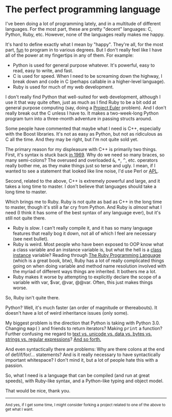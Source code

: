The perfect programming language
================================
I've been doing a lot of programming lately, and in a multitude of different languages.  For the most part, these are pretty "decent" languages: C, Python, Ruby, etc.  However, none of the languages really makes me happy.

It's hard to define exactly what I mean by "happy".  They're all, for the most part, <a href="http://xkcd.com/353/">fun</a> to program in to various degrees.  But I don't really feel like I have all of the power at my fingertips in any of them.  For example:

<ul>
<li>Python is used for general purpose whatever.  It's powerful, easy to read, easy to write, and fast.</li>
<li>C is used for speed.  When I need to be screaming down the highway, I break down and code in C (perhaps callable in a higher-level language).</li>
<li>Ruby is used for much of my web development.</li>
</ul>

I don't really find Python that well-suited for web development, although I use it that way quite often, just as much as I find Ruby to be a bit odd at general purpose computing (say, doing a <a href="http://projecteuler.net/">Project Euler</a> problem).  And I don't really break out the C unless I have to.  It makes a two-week-long Python program turn into a three-month adventure in passing structs around.

Some people have commented that maybe what I need is C++, especially with the Boost libraries.  It's not as easy as Python, but not as ridiculous as C all the time.  And they may be right, but I'm not quite sold yet.

The primary reason for my displeasure with C++ is primarily two things.  First, it's syntax is stuck back <a href="http://en.wikipedia.org/wiki/B_(programming_language)">in 1969</a>.  Why do we need so many braces, so many semi-colons?  The overused and overloaded <tt>&</tt>, <tt>*</tt>, <tt>^</tt>, etc. operators really bother me, as they make things just so terse and ugly.  I mean, if I wanted to see a statement that looked like line noise, I'd use Perl or <a href="http://en.wikipedia.org/wiki/APL_(programming_language)#Examples">APL</a>.

Second, related to the above, C++ is extremely powerful and large, and it takes a long time to master.  I don't believe that languages should take a long time to master.

Which brings me to Ruby.  Ruby is not quite as bad as C++ in the long time to master, though it's still a far cry from Python.  And Ruby is <em>almost</em> what I need (I think it has some of the best syntax of any language ever), but it's still not quite there.

<ul>
<li>Ruby is <em>slow</em>.  I can't really compile it, and it has so many language features that really bog it down, not all of which I feel are necessary (see next bullet).</li>
<li>Ruby is weird.  Most people who have been exposed to OOP know what a class variable and an instance variable is, but what the hell is a <a href="http://railstips.org/2006/11/18/class-and-instance-variables-in-ruby">class instance</a> variable?  Reading through <a href="http://www.amazon.com/gp/product/0596516177?ie=UTF8&tag=mathfigu-20&linkCode=as2&camp=1789&creative=390957&creativeASIN=0596516177">The Ruby Programming Language</a><img src="http://www.assoc-amazon.com/e/ir?t=mathfigu-20&l=as2&o=1&a=0596516177" width="1" height="1" border="0" alt="" style="border:none !important; margin:0px !important;" /> (which is a great book, btw), Ruby has a lot of really complicated things going on when doing variable and method name resolution involved with the myriad of different ways things are inherited.  It bothers me a lot.</li>
<li>Ruby makes it worse by attempting to explicitly declare the scope of a variable with var, $var, @var, @@var.  Often, this just makes things worse.</li>
</ul>

So, Ruby isn't quite there.

Python?  Well, it's much faster (an order of magnitude or thereabouts).  It doesn't have a lot of weird inheritance issues (only some).

My biggest problem is the direction that Python is taking with Python 3.0.  Changing <tt>map()</tt> and friends to return iterators?  Making <tt>print</tt> a function?  Further confusing me regard to <a href="http://docs.python.org/dev/3.0/whatsnew/3.0.html#text-vs-data-instead-of-unicode-vs-8-bit">text vs. unicode vs. data vs. bytes vs. strings vs. regular expressions</a>?   <a href="http://docs.python.org/dev/3.0/whatsnew/3.0.html">And so forth.</a>

And even syntactically there are problems: Why are there colons at the end of def/if/for/... statements?  And is it really necessary to have syntactically important whitespace?  I don't mind it, but a lot of people hate this with a passion.

So, what I need is a language that can be compiled (and run at great speeds), with Ruby-like syntax, and a Python-like typing and object model.

That would be nice, thank you.

<hr />

<small>And yes, if I get some time, I might consider forking a project related to one of the above to get what I want.</small>